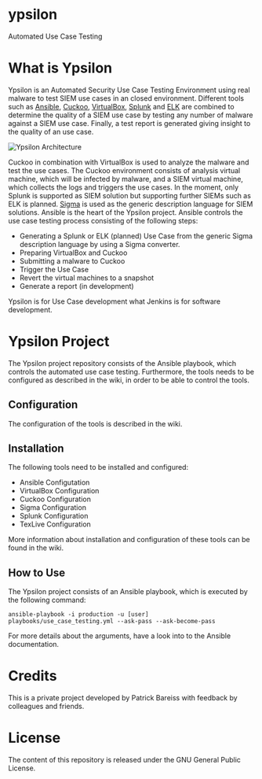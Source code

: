# ypsilon
Automated Use Case Testing

# What is Ypsilon
Ypsilon is an Automated Security Use Case Testing Environment using real malware to test SIEM use cases in an closed environment. Different tools such as [Ansible](https://www.ansible.com), [Cuckoo](https://cuckoosandbox.org), [VirtualBox](https://www.virtualbox.org), [Splunk](https://www.splunk.com) and [ELK](https://www.elastic.co/de/elk-stack) are combined to determine the quality of a SIEM use case by testing any number of malware against a SIEM use case. Finally, a test report is generated giving insight to the quality of an use case.

![Ypsilon Architecture](https://github.com/P4T12ICK/ypsilon/blob/readme_changes/images/ypsilon_architecture.png)

Cuckoo in combination with VirtualBox is used to analyze the malware and test the use cases. The Cuckoo environment consists of analysis virtual machine, which will be infected by malware, and a SIEM virtual machine, which collects the logs and triggers the use cases. In the moment, only Splunk is supported as SIEM solution but supporting further SIEMs such as ELK is planned. 
[Sigma](https://github.com/Neo23x0/sigma) is used as the generic description language for SIEM solutions. Ansible is the heart of the Ypsilon project. Ansible controls  the use case testing process consisting of the following steps:
- Generating a Splunk or ELK (planned) Use Case from the generic Sigma description language by using a Sigma converter.
- Preparing VirtualBox and Cuckoo
- Submitting a malware to Cuckoo
- Trigger the Use Case
- Revert the virtual machines to a snapshot
- Generate a report (in development)

Ypsilon is for Use Case development what Jenkins is for software development.


# Ypsilon Project
The Ypsilon project repository consists of the Ansible playbook, which controls the automated use case testing. Furthermore, the tools needs to be configured as described in the wiki, in order to be able to control the tools.

## Configuration 
The configuration of the tools is described in the wiki.  

## Installation
The following tools need to be installed and configured:
- Ansible Configutation
- VirtualBox Configuration
- Cuckoo Configuration
- Sigma Configuration
- Splunk Configuration
- TexLive Configuration

More information about installation and configuration of these tools can be found in the wiki.


## How to Use
The Ypsilon project consists of an Ansible playbook, which is executed by the following command:
```shell
ansible-playbook -i production -u [user] playbooks/use_case_testing.yml --ask-pass --ask-become-pass
```
For more details about the arguments, have a look into to the Ansible documentation.

# Credits
This is a private project developed by Patrick Bareiss with feedback by colleagues and friends.

# License
The content of this repository is released under the GNU General Public License.

